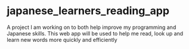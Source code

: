 # japanese_learners_reading_app

A project I am working on to both help improve my programming and Japanese skills. This web app will be used to help me read, look up and learn new words more quickly and efficiently

